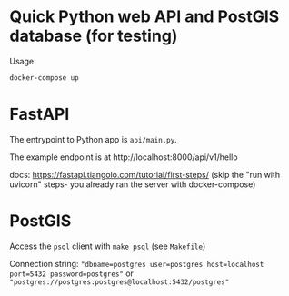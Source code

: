 # Quick Python web API and PostGIS database (for testing)

Usage

```sh
docker-compose up
```


# FastAPI
The entrypoint to Python app is `api/main.py`.

The example endpoint is at http://localhost:8000/api/v1/hello

docs: https://fastapi.tiangolo.com/tutorial/first-steps/ (skip the "run with uvicorn" steps- you already ran the server with docker-compose)

# PostGIS

Access the `psql` client with `make psql` (see `Makefile`)

Connection string: `"dbname=postgres user=postgres host=localhost port=5432 password=postgres"` or `"postgres://postgres:postgres@localhost:5432/postgres"`
